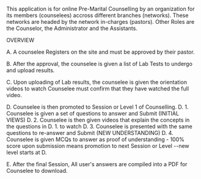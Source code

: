 This application is for online Pre-Marital Counselling by an organization for its members (counselees) accross different branches (networks).
These networks are headed by the network in-charges (pastors). Other Roles are the Counselor, the Administrator and the Assistants.

OVERVIEW

A. A counselee Registers on the site and must be approved by their pastor. 

B. After the approval, the counselee is given a list of Lab Tests to undergo and upload results. 

C. Upon uploading of Lab results, the counselee is given the orientation videos to watch
    Counselee must confirm that they have watched the full video.
    
D. Counselee is then promoted to Session or Level 1 of Counselling.
  D. 1. Counselee is given a set of questions to answer and Submit (INITIAL VIEWS)
  D. 2. Counselee is then given videos that explain the concepts in the questions in D. 1. to watch
  D. 3. Counselee is presented with the same questions to re-answer and Submit (NEW UNDERSTANDING)
  D. 4. Counselee is given MCQs to answer as proof of understanding - 100% score upon submission means promotion to next Session or Level
  --new level starts at D.

E. After the final Session, All user's answers are compiled into a PDF for Counselee to download.

